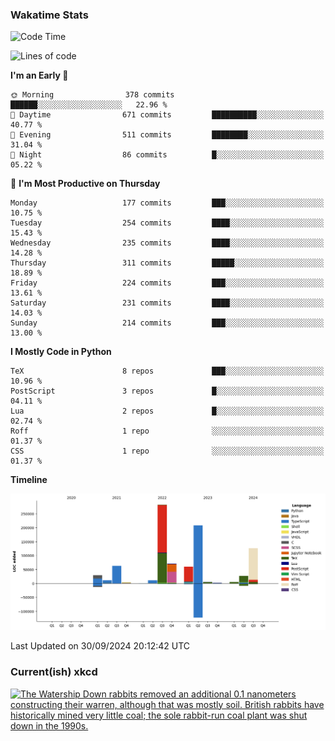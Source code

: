 ### Wakatime Stats
<!--START_SECTION:waka-->
![Code Time](http://img.shields.io/badge/Code%20Time-2%2C860%20hrs%2037%20mins-blue)

![Lines of code](https://img.shields.io/badge/From%20Hello%20World%20I%27ve%20Written-906.7%20thousand%20lines%20of%20code-blue)

**I'm an Early 🐤** 

```text
🌞 Morning                378 commits         ██████░░░░░░░░░░░░░░░░░░░   22.96 % 
🌆 Daytime                671 commits         ██████████░░░░░░░░░░░░░░░   40.77 % 
🌃 Evening                511 commits         ████████░░░░░░░░░░░░░░░░░   31.04 % 
🌙 Night                  86 commits          █░░░░░░░░░░░░░░░░░░░░░░░░   05.22 % 
```
📅 **I'm Most Productive on Thursday** 

```text
Monday                   177 commits         ███░░░░░░░░░░░░░░░░░░░░░░   10.75 % 
Tuesday                  254 commits         ████░░░░░░░░░░░░░░░░░░░░░   15.43 % 
Wednesday                235 commits         ████░░░░░░░░░░░░░░░░░░░░░   14.28 % 
Thursday                 311 commits         █████░░░░░░░░░░░░░░░░░░░░   18.89 % 
Friday                   224 commits         ███░░░░░░░░░░░░░░░░░░░░░░   13.61 % 
Saturday                 231 commits         ████░░░░░░░░░░░░░░░░░░░░░   14.03 % 
Sunday                   214 commits         ███░░░░░░░░░░░░░░░░░░░░░░   13.00 % 
```


**I Mostly Code in Python** 

```text
TeX                      8 repos             ███░░░░░░░░░░░░░░░░░░░░░░   10.96 % 
PostScript               3 repos             █░░░░░░░░░░░░░░░░░░░░░░░░   04.11 % 
Lua                      2 repos             █░░░░░░░░░░░░░░░░░░░░░░░░   02.74 % 
Roff                     1 repo              ░░░░░░░░░░░░░░░░░░░░░░░░░   01.37 % 
CSS                      1 repo              ░░░░░░░░░░░░░░░░░░░░░░░░░   01.37 % 
```



**Timeline**

![Lines of Code chart](https://raw.githubusercontent.com/joshuajeschek/joshuajeschek/main/assets/bar_graph.png)


 Last Updated on 30/09/2024 20:12:42 UTC
<!--END_SECTION:waka-->

### Current(ish) xkcd
<a id="xkcd-a" title="The Watership Down rabbits removed an additional 0.1 nanometers constructing their warren, although that was mostly soil. British rabbits have historically mined very little coal; the sole rabbit-run coal plant was shut down in the 1990s." href="https://www.xkcd.com" target="_blank">
        <img align="center" id="xkcd-img" src="https://imgs.xkcd.com/comics/uk_coal.png" alt="The Watership Down rabbits removed an additional 0.1 nanometers constructing their warren, although that was mostly soil. British rabbits have historically mined very little coal; the sole rabbit-run coal plant was shut down in the 1990s." height=300 />
</a>
